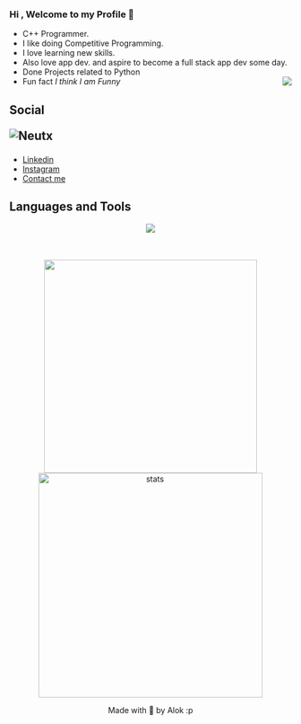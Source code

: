 ### Hi , Welcome to my Profile 👋

- C++ Programmer.
- I like doing Competitive Programming.
- I love learning new skills.
- Also love app dev. and aspire to become a full stack app dev some day.
- Done Projects related to Python 
- Fun fact *I think I am Funny*
<img src = "https://questfox.files.wordpress.com/2020/07/taphere.gif?w=200"  align = "right"> </img>

## Social <p> <img src="https://komarev.com/ghpvc/?username=Neutx&label=Profile%20views&color=0e75b6&style=flat" alt="Neutx" /> </p>
- [Linkedin](https://www.linkedin.com/in/yesalokraj/)
- [Instagram](https://www.instagram.com/_mr.jazzl/)
- [Contact me](mailto:alokraj9494@gmail.com?subject=Hey%20Adil&body=Hi%20there)


## Languages and Tools



<p align="center">
<img  src="https://skillicons.dev/icons?i=html,js,css,github,git,vscode,androidstudio,python,cpp,react,java,mysql,googlecloud" >
</p>



</br>

</br>
<div align='center' width="6rem">
    <img   width="380px" src="https://github-readme-stats.vercel.app/api?username=mrjazz01&theme=jolly&show_icons=true"/>
    <img  width="400px" src="https://github-readme-streak-stats.herokuapp.com?user=mrjazz01&theme=jolly&border_radius=5" alt= "stats"/>
</div>
<!-- 
![Github Stats]![Adil's GitHub stats](https://github-readme-stats.vercel.app/api?username=anuraghazra&show_icons=true&theme=dark) -->
<!-- <hr>
<img  src="http://github-readme-streak-stats.herokuapp.com/?user=Neutx&theme=dark" />
 -->
 <p align = "center" > Made with 🤍 by Alok :p </p>
<!-- <img width=100% title="#ADIL PARWEZ" alt="#ADIL PARWEZ" src="https://capsule-render.vercel.app/api?type=waving&color=gradient&customColorList=6,11,20&height=150&section=footer&text=ADIL_PARWEZ&fontSize=20&fontColor=fff&animation=twinkling&fontAlignY=72"/> -->
